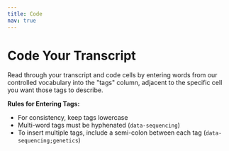 ```yaml
---
title: Code
nav: true
---
```


# Code Your Transcript

Read through your transcript and code cells by entering words from our controlled vocabulary into the "tags" column, adjacent to the specific cell you want those tags to describe.

**Rules for Entering Tags:**
- For consistency, keep tags lowercase
- Multi-word tags must be hyphenated (`data-sequencing`)
- To insert multiple tags, include a semi-colon between each tag (`data-sequencing;genetics`)